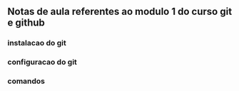 ## Notas de aula referentes ao modulo 1 do curso git e github

### instalacao do git

### configuracao do git

### comandos

